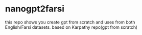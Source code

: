 # nanogpt2farsi
this repo shows you create gpt from scratch and uses from both English/Farsi datasets. based on Karpathy repo(gpt from scratch)
